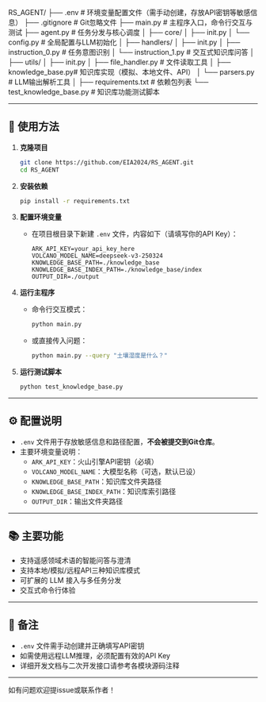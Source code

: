 RS_AGENT/
├── .env # 环境变量配置文件（需手动创建，存放API密钥等敏感信息）
├── .gitignore # Git忽略文件
├── main.py # 主程序入口，命令行交互与测试
├── agent.py # 任务分发与核心调度
│
├── core/
│ ├── init.py
│ └── config.py # 全局配置与LLM初始化
│
├── handlers/
│ ├── init.py
│ ├── instruction_0.py # 任务意图识别
│ └── instruction_1.py # 交互式知识库问答
│
├── utils/
│ ├── init.py
│ ├── file_handler.py # 文件读取工具
│ ├── knowledge_base.py# 知识库实现（模拟、本地文件、API）
│ └── parsers.py # LLM输出解析工具
│
├── requirements.txt # 依赖包列表
└── test_knowledge_base.py # 知识库功能测试脚本

---

## 🚀 使用方法

1. **克隆项目**
   ```bash
   git clone https://github.com/EIA2024/RS_AGENT.git
   cd RS_AGENT
   ```

2. **安装依赖**
   ```bash
   pip install -r requirements.txt
   ```

3. **配置环境变量**
   - 在项目根目录下新建 `.env` 文件，内容如下（请填写你的API Key）：
     ```
     ARK_API_KEY=your_api_key_here
     VOLCANO_MODEL_NAME=deepseek-v3-250324
     KNOWLEDGE_BASE_PATH=./knowledge_base
     KNOWLEDGE_BASE_INDEX_PATH=./knowledge_base/index
     OUTPUT_DIR=./output
     ```

4. **运行主程序**
   - 命令行交互模式：
     ```bash
     python main.py
     ```
   - 或直接传入问题：
     ```bash
     python main.py --query "土壤湿度是什么？"
     ```

5. **运行测试脚本**
   ```bash
   python test_knowledge_base.py
   ```

---

## ⚙️ 配置说明

- `.env` 文件用于存放敏感信息和路径配置，**不会被提交到Git仓库**。
- 主要环境变量说明：
  - `ARK_API_KEY`：火山引擎API密钥（必填）
  - `VOLCANO_MODEL_NAME`：大模型名称（可选，默认已设）
  - `KNOWLEDGE_BASE_PATH`：知识库文件夹路径
  - `KNOWLEDGE_BASE_INDEX_PATH`：知识库索引路径
  - `OUTPUT_DIR`：输出文件夹路径

---

## 📚 主要功能

- 支持遥感领域术语的智能问答与澄清
- 支持本地/模拟/远程API三种知识库模式
- 可扩展的 LLM 接入与多任务分发
- 交互式命令行体验

---

## 📝 备注

- `.env` 文件需手动创建并正确填写API密钥
- 如需使用远程LLM推理，必须配置有效的API Key
- 详细开发文档与二次开发接口请参考各模块源码注释

---

如有问题欢迎提issue或联系作者！

